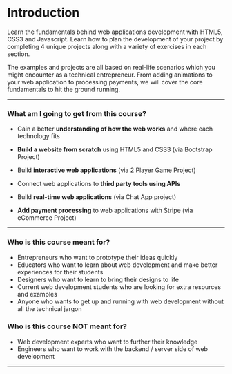 # Introduction

Learn the fundamentals behind web applications development with HTML5, CSS3 and Javascript. Learn how to plan the development of your project by completing 4 unique projects along with a variety of exercises in each section.

The examples and projects are all based on real-life scenarios which you might encounter as a technical entrepreneur. From adding animations to your web application to processing payments, we will cover the core fundamentals to hit the ground running.

----

### What am I going to get from this course?

- Gain a better __understanding of how the web works__ and where each technology fits

- __Build a website from scratch__ using HTML5 and CSS3 (via Bootstrap Project)

- Build __interactive web applications__ (via 2 Player Game Project)

- Connect web applications to __third party tools using APIs__

- Build __real-time web applications__ (via Chat App project)

- __Add payment processing__ to web applications with Stripe (via eCommerce Project)


----


### Who is this course meant for?

- Entrepreneurs who want to prototype their ideas quickly
- Educators who want to learn about web development and make better experiences for their students
- Designers who want to learn to bring their designs to life
- Current web development students who are looking for extra resources and examples
- Anyone who wants to get up and running with web development without all the technical jargon

### Who is this course NOT meant for?

- Web development experts who want to further their knowledge
- Engineers who want to work with the backend / server side of web development


----


